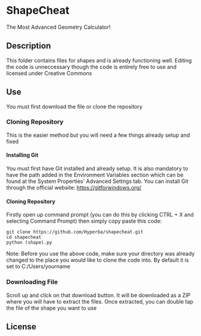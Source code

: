 # ShapeCheat
The Most Advanced Geometry Calculator!

## Description
This folder contains files for shapes and is already functioning well. Editing the code is unneccessary though the code is entirely free to use and licensed under Creative Commons

## Use
You must first download the file or clone the repository

### Cloning Repository
This is the easier method but you will need a few things already setup and fixed
#### Installing Git
You must first have Git installed and already setup. It is also mandatory to have the path added in the Environment Variables section which can be found at the System Properties' Advanced Settngs tab. You can install Git through the official website: https://gitforwindows.org/
#### Cloning Repository
Firstly open up command prompt (you can do this by clicking CTRL + X and selecting Command Prompt) then simply copy paste this code:
```
git clone https://github.com/Hyperba/shapecheat.git
cd shapecheat
python (shape).py
```
Note: Before you use the above code, make sure your directory was already changed to the place you would like to clone the code into. By default it is set to C:/Users/yourname

### Downloading File
Scroll up and click on that download button. It will be downloaded as a ZIP where you will have to extract the files. Once extracted, you can double tap the file of the shape you want to use
## License
